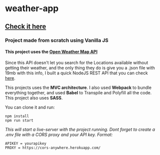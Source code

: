 # weather-app

## [Check it here](https://wangsmaster.github.io/juno)

### Project made from scratch using Vanilla JS

#### This project uses the [Open Weather Map API](https://openweathermap.org/api)

Since this API doesn't let you search for the Locations available without getting their weather, and the only thing they do is give you a .json file with 19mb with this info, I built a quick NodeJS REST API that you can check [here](https://github.com/fidalgodev/cities-ids-api).

This projects uses the **MVC architecture**. I also used **Webpack** to bundle everything together, and used **Babel** to Transpile and Polyfill all the code. This project also uses **SASS**.

You can clone it and run:

```shell
npm install
npm run start
```

_This will start a live-server with the project running. Dont forget to create a .env file with a CORS proxy and your API key. Format:_

```shell
APIKEY = yourapikey
PROXY = https://cors-anywhere.herokuapp.com/
```

